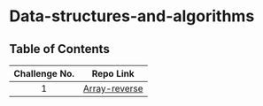 # Data-structures-and-algorithms

## Table of Contents
| Challenge No. |                                                          Repo Link                                                          |
|:-------------:|:---------------------------------------------------------------------------------------------------------------------------:|
|       1       | [Array-reverse](https://github.com/muhammadqasemtarboush1/data-structures-and-algorithms/blob/main/array-reverse/README.md) |


